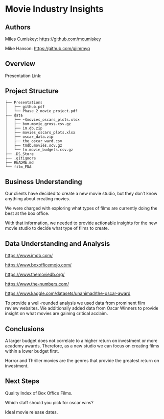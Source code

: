 # Movie Industry Insights

## Authors
Miles Cumiskey: https://github.com/mcumiskey

Mike Hanson: https://github.com/gjimmyq

## Overview
Presentation Link: 

## Project Structure 
```
├── Presentations
│   ├── github.pdf
│   └── Phase_2_movie_project.pdf
├── data
│   ├── ~$movies_oscars_plots.xlsx
│   ├── bom.movie_gross.csv.gz
│   ├── im.db.zip
│   ├── movies_oscars_plots.xlsx
│   ├── oscar_data.zip
│   ├── the_oscar_ward.csv
│   ├── tmdb.movies.scv.gz
│   └── tn.movie_budgets.csv.gz
├── .DS_Store
├── .gitignore
├── README.md
└── film_EDA
```

## Business Understanding

Our clients have decided to create a new movie studio, but they don’t know anything about creating movies. 

We were charged with exploring what types of films are currently doing the best at the box office. 

With that information, we needed to provide actionable insights for the new movie studio to decide what type of films to create.

## Data Understanding and Analysis
https://www.imdb.com/

https://www.boxofficemojo.com/

https://www.themoviedb.org/

https://www.the-numbers.com/

https://www.kaggle.com/datasets/unanimad/the-oscar-award

To provide a well-rounded analysis we used data from prominent film review websites. We additionally added data from Oscar Winners to provide insight on what movies are gaining critical acclaim. 

## Conclusions

A larger budget does not correlate to a higher return on investment or more academy awards. Therefore, as a new studio we can focus on creating films within a lower budget first. 

Horror and Thriller movies are the genres that provide the greatest return on investment. 

## Next Steps

Quality Index of Box Office Films.

Which staff should you pick for oscar wins? 

Ideal movie release dates. 
